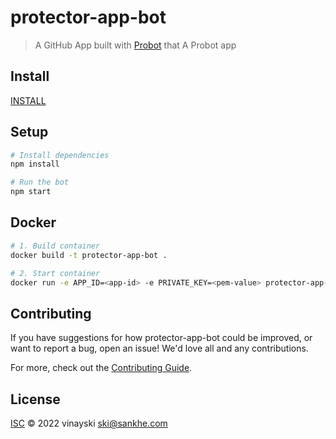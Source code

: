 # protector-app-bot

> A GitHub App built with [Probot](https://github.com/probot/probot) that A Probot app

## Install

[INSTALL](https://github.com/apps/protector-app-bot/installations/new)

## Setup

```sh
# Install dependencies
npm install

# Run the bot
npm start
```

## Docker

```sh
# 1. Build container
docker build -t protector-app-bot .

# 2. Start container
docker run -e APP_ID=<app-id> -e PRIVATE_KEY=<pem-value> protector-app-bot
```

## Contributing

If you have suggestions for how protector-app-bot could be improved, or want to report a bug, open an issue! We'd love all and any contributions.

For more, check out the [Contributing Guide](CONTRIBUTING.md).

## License

[ISC](LICENSE) © 2022 vinayski <ski@sankhe.com>

